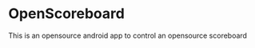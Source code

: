 OpenScoreboard
==============

This is an opensource android app to control an opensource scoreboard
